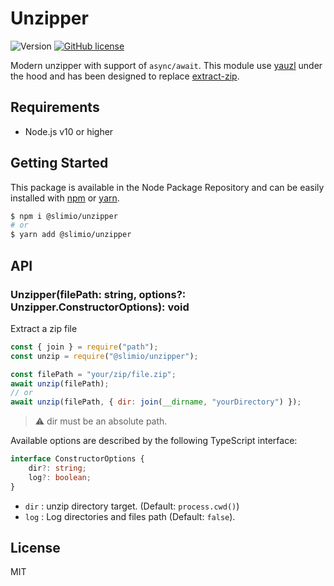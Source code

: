# Unzipper
![Version](https://img.shields.io/badge/dynamic/json.svg?url=https://raw.githubusercontent.com/SlimIO/unzipper/master/package.json?token=Aeue0P3eryCYRikk9tHZScyXOpqtMvFIks5ca-XwwA%3D%3D&query=$.version&label=Version)
[![GitHub license](https://img.shields.io/github/license/Naereen/StrapDown.js.svg)](https://github.com/SlimIO/Winmem/blob/master/LICENSE)

Modern unzipper with support of `async/await`. This module use [yauzl](https://github.com/thejoshwolfe/yauzl) under the hood and has been designed to replace [extract-zip](https://github.com/maxogden/extract-zip#readme).

## Requirements
- Node.js v10 or higher

## Getting Started

This package is available in the Node Package Repository and can be easily installed with [npm](https://docs.npmjs.com/getting-started/what-is-npm) or [yarn](https://yarnpkg.com).

```bash
$ npm i @slimio/unzipper
# or
$ yarn add @slimio/unzipper
```

## API

### Unzipper(filePath: string, options?: Unzipper.ConstructorOptions): void

Extract a zip file
```js
const { join } = require("path");
const unzip = require("@slimio/unzipper");

const filePath = "your/zip/file.zip";
await unzip(filePath);
// or
await unzip(filePath, { dir: join(__dirname, "yourDirectory") });
```

> ⚠️ dir must be an absolute path.

Available options are described by the following TypeScript interface:
```ts
interface ConstructorOptions {
    dir?: string;
    log?: boolean;
}
```

- `dir` : unzip directory target. (Default: `process.cwd()`)
- `log` : Log directories and files path (Default: `false`).

## License
MIT
